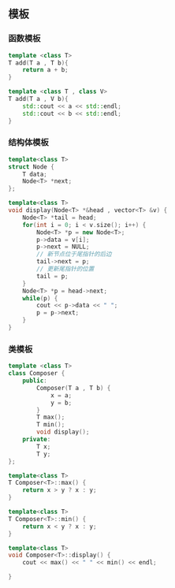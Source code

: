 <!--
 * @Description: 
 * @Version: 1.0
 * @Author: DaLao
 * @Email: dalao_li@163.Composer
 * @Date: 2022-02-20 18:19:47
 * @LastEditors: dalao
 * @LastEditTime: 2022-04-18 18:59:56
-->

## 模板



### 函数模板


```c++
template <class T>
T add(T a , T b){
    return a + b;
}
```

```c++
template <class T , class V>
T add(T a , V b){
    std::cout << a << std::endl;
    std::cout << b << std::endl;
}
```



### 结构体模板


```c++
template<class T>
struct Node {
    T data;
    Node<T> *next;
};

template<class T>
void display(Node<T> *&head , vector<T> &v) {
    Node<T> *tail = head;
    for(int i = 0; i < v.size(); i++) {
        Node<T> *p = new Node<T>;
        p->data = v[i];
        p->next = NULL;
        // 新节点位于尾指针的后边
        tail->next = p;
        // 更新尾指针的位置
        tail = p;
    }
    Node<T> *p = head->next;
    while(p) {
        cout << p->data << " ";
        p = p->next;
    }
}
```



### 类模板


```c++
template <class T>
class Composer {
    public:
        Composer(T a , T b) {
            x = a;
            y = b;
        }
        T max();
        T min();
        void display();
    private:
        T x;
        T y;
};

template<class T>
T Composer<T>::max() {
    return x > y ? x : y;
}

template<class T>
T Composer<T>::min() {
    return x < y ? x : y;
}

template<class T>
void Composer<T>::display() {
    cout << max() << " " << min() << endl;

}
```